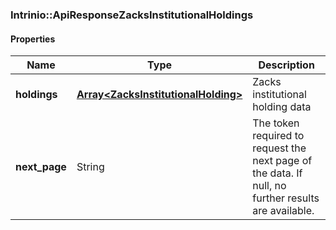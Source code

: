 

[//]: # (CLASS:Intrinio::ApiResponseZacksInstitutionalHoldings)

[//]: # (KIND:object)

### Intrinio::ApiResponseZacksInstitutionalHoldings

#### Properties

[//]: # (START_DEFINITION)

Name | Type | Description
------------ | ------------- | -------------
**holdings** | [**Array&lt;ZacksInstitutionalHolding&gt;**](ZacksInstitutionalHolding.md) | Zacks institutional holding data &nbsp;
**next_page** | String | The token required to request the next page of the data. If null, no further results are available. &nbsp;

[//]: # (END_DEFINITION)


[//]: # (CONTAINED_CLASS:Intrinio::ZacksInstitutionalHolding)



